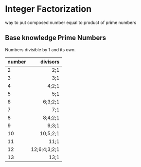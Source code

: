 # Integer Factorization

way to put composed number equal to product of prime numbers 

## Base knowledge Prime Numbers
Numbers divisible by 1 and its own.

|number | divisors     | 
|:------|-------------:|
|2      | 2;1          |
|3      | 3;1          |
|4      | 4;2;1        |
|5      | 5;1          |
|6      | 6;3;2;1      |
|7      | 7;1          |
|8      | 8;4;2;1      |
|9      | 9;3;1        |
|10     | 10;5;2;1     |
|11     | 11;1         |
|12     | 12;6;4;3;2;1 |
|13     | 13;1         |